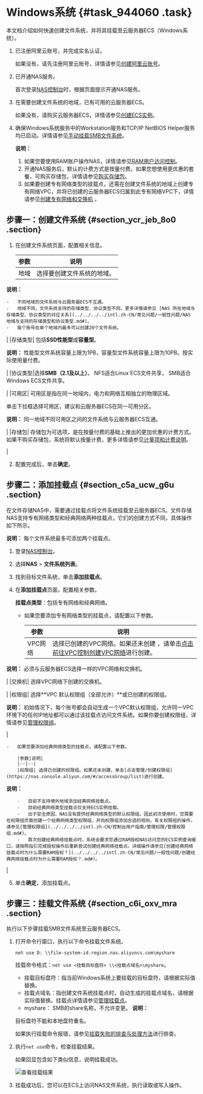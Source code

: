# Windows系统 {#task_944060 .task}

本文档介绍如何快速创建文件系统，并将其挂载至云服务器ECS（Windows系统）。

1.  已注册阿里云账号，并完成实名认证。

    如果没有，请先注册阿里云账号，详情请参见[创建阿里云账号](https://www.alibabacloud.com/help/zh/doc-detail/50482.html)。

2.  已开通NAS服务。

    首次登录[NAS控制台](https://nas.console.aliyun.com/)时，根据页面提示开通NAS服务。

3.  在需要创建文件系统的地域，已有可用的云服务器ECS。

    如果没有，请购买云服务器ECS，详情请参见[创建ECS实例](../../../../intl.zh-CN/个人版快速入门/创建ECS实例.md#)。

4.  确保Windows系统服务中的Workstation服务和TCP/IP NetBIOS Helper服务均已启动。详情请参见[手动挂载SMB文件系统](../../../../intl.zh-CN/控制台用户指南/挂载文件系统/手动挂载SMB文件系统.md#)。

    **说明：** 

    1.  如果您要使用RAM账户操作NAS，详情请参见[RAM用户访问控制](../../../../intl.zh-CN/控制台用户指南/管理权限/RAM用户访问控制.md#)。
    2.  开通NAS服务后，默认的计费方式是按量付费。如果您想使用更优惠的套餐，可购买存储包，详情请参见[购买存储包](../../../../intl.zh-CN/产品定价/预付费/购买存储包.md#)。
    3.  如果要创建专有网络类型的挂载点，还需在创建文件系统的地域上创建专有网络VPC，并将已创建的云服务器ECS归属到此专有网络VPC下，详情请参见[创建专有网络和交换机](创建专有网络和交换机../../SP_22/DNVPC11885991/ZH-CN_TP_2434_V13.dita#concept_isl_ghv_rdb/section_ufw_rhv_rdb) 。

## 步骤一：创建文件系统 {#section_ycr_jeb_8o0 .section}

1.  在创建文件系统页面，配置相关信息。 

    |参数|说明|
    |--|--|
    |地域| 选择要创建文件系统的地域。

**说明：** 

    -   不同地域的文件系统与云服务器ECS不互通。
    -   地域不同，文件系统支持的存储类型、协议类型不同，更多详情请参见 [NAS 所在地域与存储类型、协议类型的对应关系](../../../../intl.zh-CN/常见问题/一般性问题/NAS 地域与支持的存储类型和协议类型.md#)。
    -   每个账号在单个地域内最多可以创建20个文件系统。
 |
    |存储类型| 包括**SSD性能型**或**容量型**。

**说明：** 性能型文件系统容量上限为1PB，容量型文件系统容量上限为10PB。按实际使用量付费。

 |
    |协议类型|选择**SMB（2.1及以上）**。 NFS适合Linux ECS文件共享， SMB适合Windows ECS文件共享。

 |
    |可用区| 可用区是指在同一地域内，电力和网络互相独立的物理区域。

 单击下拉框选择可用区，建议和云服务器ECS在同一可用分区。

**说明：** 同一地域不同可用区之间的文件系统与云服务器ECS互通。

 |
    |存储包| 存储包为可选项，是在按量付费的基础上推出的更加优惠的计费方式。如果不购买存储包，系统将默认按量计费，更多详情请参见[计量项和计费说明](../../../../intl.zh-CN/产品定价/计量项和计费说明.md#)。

 |

2.  配置完成后，单击**确定**。

## 步骤二：添加挂载点 {#section_c5a_ucw_g6u .section}

在文件存储NAS中，需要通过挂载点将文件系统挂载至云服务器ECS。文件存储NAS支持专有网络类型和经典网络两种挂载点，它们的创建方式不同，具体操作如下所示。

**说明：** 每个文件系统最多可添加两个挂载点。

1.  登录[NAS控制台](https://nas.console.aliyun.com/)。
2.  选择**NAS** \> **文件系统列表**。
3.  找到目标文件系统，单击**添加挂载点**。
4.  在**添加挂载点**页面，配置相关参数。

    **挂载点类型**：包括专有网络和经典网络。

    -   如果您要添加专有网络类型的挂载点，请配置以下参数。

        |参数|说明|
        |--|--|
        |VPC网络| 选择已创建的VPC网络。如果还未创建 ，请单击[点击前往VPC控制创建VPC网络](https://vpc.console.aliyun.com/)进行创建。

**说明：** 必须与云服务器ECS选择一样的VPC网络和交换机。

 |
        |交换机| 选择VPC网络下创建的交换机。

 |
        |权限组| 选择**VPC 默认权限组（全部允许）**或已创建的权限组。

**说明：** 初始情况下，每个账号都会自动生成一个VPC默认权限组，允许同一VPC环境下的任何IP地址都可以通过该挂载点访问文件系统。如果你要创建权限组，详情请参见[管理权限组](../../../../intl.zh-CN/控制台用户指南/管理权限/管理权限组.md#)。

 |

    -   如果您要添加经典网络类型的挂载点，请配置以下参数。

        |参数|说明|
        |--|--|
        |权限组| 选择已创建的权限组。如果还未创建，单击[点击管理/创建权限组](https://nas.console.aliyun.com/#/accessGroup/list)进行创建。

**说明：** 

        -   目前不支持境外地域添加经典网络挂载点。
        -   目前经典网络类型挂载点仅支持ECS实例挂载。
        -   出于安全原因，NAS没有提供经典网络类型的默认权限组。因此初次使用时，您需要在权限组页面创建一个经典网络类型权限组，并向权限组添加合适的规则。有关权限组的操作，请参见[管理权限组](../../../../intl.zh-CN/控制台用户指南/管理权限/管理权限组.md#)。
        -   首次创建经典网络挂载点时，系统会要求您通过RAM授权NAS访问您的ECS实例查询接口，请按照指引完成授权操作后重新尝试创建经典网络挂载点。详细操作请参见[创建经典网络挂载点时为什么需要RAM授权？](../../../../intl.zh-CN/常见问题/一般性问题/创建经典网络挂载点时为什么需要RAM授权？.md#)。
 |

5.  单击**确定**，添加挂载点。

## 步骤三：挂载文件系统 {#section_c6i_oxv_mra .section}

执行以下步骤挂载SMB文件系统至云服务器ECS。

1.  打开命令行窗口，执行以下命令挂载文件系统。 

    ``` {#codeblock_c00_5dn_56e}
    net use D: \\file-system-id.region.nas.aliyuncs.com\myshare
    ```

    挂载命令格式：`net use <挂载目标盘符> \\<挂载点域名>\myshare`。

    -   挂载目标盘符：指当前Windows系统上要挂载的目标盘符，请根据实际值替换。
    -   挂载点域名：指创建文件系统挂载点时，自动生成的挂载点域名，请根据实际值替换。挂载点详情请参见[管理挂载点](../../../../intl.zh-CN/控制台用户指南/管理挂载点.md#)。
    -   myshare： SMB的share名称，不允许变更。
    **说明：** 

    目标盘符不能和本地盘符重名。

    如果执行挂载命令报错，请参见[挂载失败的排查与处理方法](../../../../intl.zh-CN/常见问题/挂载失败的排查与处理方法.md#)进行排查。

2.  执行`net use`命令，检查挂载结果。 

    如果回显包含如下类似信息，说明挂载成功。

    ![查看挂载结果](http://static-aliyun-doc.oss-cn-hangzhou.aliyuncs.com/assets/img/21209/156618525349545_zh-CN.png)

3.  挂载成功后，您可以在ECS上访问NAS文件系统，执行读取或写入操作。

